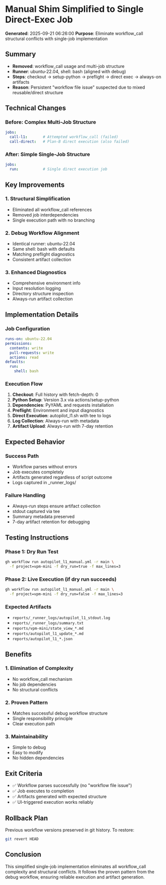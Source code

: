 # Manual Shim Simplified to Single Direct-Exec Job

**Generated**: 2025-09-21 06:26:00
**Purpose**: Eliminate workflow_call structural conflicts with single-job implementation

## Summary
- **Removed**: workflow_call usage and multi-job structure
- **Runner**: ubuntu-22.04, shell: bash (aligned with debug)
- **Steps**: checkout → setup-python → preflight → direct exec → always-on artifacts
- **Reason**: Persistent "workflow file issue" suspected due to mixed reusable/direct structure

## Technical Changes

### Before: Complex Multi-Job Structure
```yaml
jobs:
  call-l1:       # Attempted workflow_call (failed)
  call-direct:   # Plan-B direct execution (also failed)
```

### After: Simple Single-Job Structure
```yaml
jobs:
  run:           # Single direct execution job
```

## Key Improvements

### 1. Structural Simplification
- Eliminated all workflow_call references
- Removed job interdependencies
- Single execution path with no branching

### 2. Debug Workflow Alignment
- Identical runner: ubuntu-22.04
- Same shell: bash with defaults
- Matching preflight diagnostics
- Consistent artifact collection

### 3. Enhanced Diagnostics
- Comprehensive environment info
- Input resolution logging
- Directory structure inspection
- Always-run artifact collection

## Implementation Details

### Job Configuration
```yaml
runs-on: ubuntu-22.04
permissions:
  contents: write
  pull-requests: write
  actions: read
defaults:
  run:
    shell: bash
```

### Execution Flow
1. **Checkout**: Full history with fetch-depth: 0
2. **Python Setup**: Version 3.x via actions/setup-python
3. **Dependencies**: PyYAML and requests installation
4. **Preflight**: Environment and input diagnostics
5. **Direct Execution**: autopilot_l1.sh with tee to logs
6. **Log Collection**: Always-run with metadata
7. **Artifact Upload**: Always-run with 7-day retention

## Expected Behavior

### Success Path
- Workflow parses without errors
- Job executes completely
- Artifacts generated regardless of script outcome
- Logs captured in _runner_logs/

### Failure Handling
- Always-run steps ensure artifact collection
- stdout captured via tee
- Summary metadata preserved
- 7-day artifact retention for debugging

## Testing Instructions

### Phase 1: Dry Run Test
```bash
gh workflow run autopilot_l1_manual.yml -r main \
  -f project=vpm-mini -f dry_run=true -f max_lines=3
```

### Phase 2: Live Execution (if dry run succeeds)
```bash
gh workflow run autopilot_l1_manual.yml -r main \
  -f project=vpm-mini -f dry_run=false -f max_lines=3
```

### Expected Artifacts
- `reports/_runner_logs/autopilot_l1_stdout.log`
- `reports/_runner_logs/summary.txt`
- `reports/vpm-mini/state_view_*.md`
- `reports/autopilot_l1_update_*.md`
- `reports/autopilot_l1_*.json`

## Benefits

### 1. Elimination of Complexity
- No workflow_call mechanism
- No job dependencies
- No structural conflicts

### 2. Proven Pattern
- Matches successful debug workflow structure
- Single responsibility principle
- Clear execution path

### 3. Maintainability
- Simple to debug
- Easy to modify
- No hidden dependencies

## Exit Criteria
- ✅ Workflow parses successfully (no "workflow file issue")
- ✅ Job executes to completion
- ✅ Artifacts generated with expected structure
- ✅ UI-triggered execution works reliably

## Rollback Plan
Previous workflow versions preserved in git history. To restore:
```bash
git revert HEAD
```

## Conclusion
This simplified single-job implementation eliminates all workflow_call complexity and structural conflicts. It follows the proven pattern from the debug workflow, ensuring reliable execution and artifact generation.
